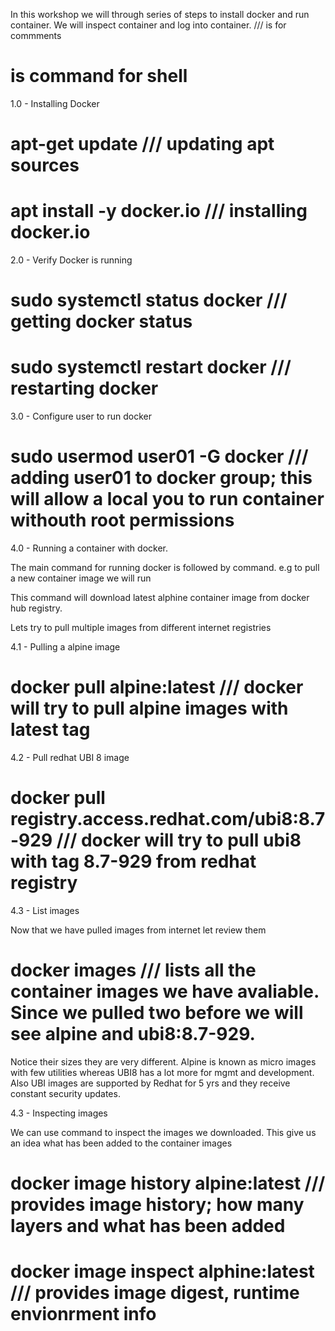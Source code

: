 In this workshop we will through series of steps to install docker and run container. We will inspect container and log into container.
/// is for commments
# is command for shell 

1.0 - Installing Docker

# apt-get update		/// updating apt sources
# apt install -y docker.io	/// installing docker.io


2.0 - Verify Docker is running

# sudo systemctl status docker   /// getting docker status
# sudo systemctl restart docker  /// restarting docker

3.0 - Configure user to run docker 

# sudo usermod user01 -G docker  /// adding user01 to docker group; this will allow a local you to run container withouth root permissions

4.0 - Running a container with docker.

The main command for running docker is <docker> followed by command. e.g to pull a new container image we will run 

<docker pull alpine:latest>

This command will download latest alphine container image from docker hub registry.


Lets try to pull multiple images from different internet registries

4.1 - Pulling a alpine image

# docker pull alpine:latest 	/// docker will try to pull alpine images with latest tag

4.2 - Pull redhat UBI 8 image

# docker pull registry.access.redhat.com/ubi8:8.7-929		/// docker will try to pull ubi8 with tag 8.7-929 from redhat registry


4.3 - List images 

Now that we have pulled images from internet let review them

# docker images			/// lists all the container images we have avaliable. Since we pulled two before we will see alpine and ubi8:8.7-929.

Notice their sizes they are very different. Alpine is known as micro images with few utilities whereas UBI8 has a lot more for mgmt and development. Also UBI images are supported by Redhat for 5 yrs
and they receive constant security updates.

4.3 - Inspecting images

We can use <docker image> command to inspect the images we downloaded. This give us an idea what has been added to the container images

# docker image history alpine:latest		/// provides image history; how many layers and what has been added

# docker image inspect alphine:latest		/// provides image digest, runtime envionrment info

 




 
